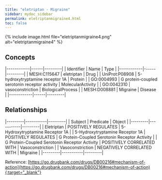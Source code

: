 ```yaml
---
title: "eletriptan - Migraine"
sidebar: mydoc_sidebar
permalink: eletriptanmigraine4.html
toc: false 
---
```


{% include image.html file="eletriptanmigraine4.png" alt="eletriptanmigraine4" %}

## Concepts

|------------|------|---------|
| Identifier | Name | Type    |
|------------|------|---------|
| MESH:C115647 | eletriptan | Drug |
| UniProt:P08908 | 5-hydroxytryptamine receptor 1A | Protein |
| GO:0004993 | G protein-coupled serotonin receptor activity | MolecularActivity |
| GO:0042310 | vasoconstriction | BiologicalProcess |
| MESH:D008881 | Migraine | Disease |
|------------|------|---------|

## Relationships

|---------|-----------|---------|
| Subject | Predicate | Object  |
|---------|-----------|---------|
| Eletriptan | POSITIVELY REGULATES | 5-Hydroxytryptamine Receptor 1A |
| 5-Hydroxytryptamine Receptor 1A | POSITIVELY REGULATES | G Protein-Coupled Serotonin Receptor Activity |
| G Protein-Coupled Serotonin Receptor Activity | POSITIVELY CORRELATED WITH | Vasoconstriction |
| Vasoconstriction | NEGATIVELY CORRELATED WITH | Migraine |
|---------|-----------|---------|

Reference: [https://go.drugbank.com/drugs/DB00216#mechanism-of-action](https://go.drugbank.com/drugs/DB00216#mechanism-of-action){:target="_blank"}